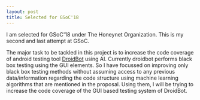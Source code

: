 ```yaml
---
layout: post
title: Selected for GSoC'18
---
```


I am selected for GSoC'18 under The Honeynet Organization. This is my second and last attempt at GSoC.

The major task to be tackled in this project is to increase the code coverage of android testing tool [DroidBot](https://github.com/honeynet/droidbot/) using AI. Currently droidbot performs black box testing using the GUI elements. So I have focussed on improving only black box testing methods without assuming access to any previous data/information regarding the code structure using machine learning algorithms that are mentioned in the proposal. Using them, I will be trying to increase the code coverage of the GUI based testing system of DroidBot.

